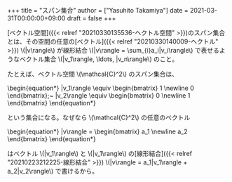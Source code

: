 +++
title = "スパン集合"
author = ["Yasuhito Takamiya"]
date = 2021-03-31T00:00:00+09:00
draft = false
+++

[ベクトル空間]({{< relref "20210330135536-ヘクトル空間" >}})のスパン集合とは、その空間の任意の[ベクトル]({{< relref "20210330140009-ヘクトル" >}}) \\(|v\rangle\\) が線形結合 \\(|v\rangle = \sum\_{i}a\_i|v\_i\rangle\\) で表せるようなベクトル集合 \\(|v\_1\rangle, \ldots, |v\_n\rangle\\) のこと。

たとえば、ベクトル空間 \\(\mathcal{C}^2\\) のスパン集合は、

\begin{equation\*}
|v\_1\rangle \equiv
\begin{bmatrix}
1 \newline
0
\end{bmatrix};~
|v\_2\rangle \equiv
\begin{bmatrix}
0 \newline
1
\end{bmatrix}
\end{equation\*}

という集合になる。なぜなら \\(\mathcal{C}^2\\) の任意のベクトル

\begin{equation\*}
|v\rangle =
\begin{bmatrix}
a\_1 \newline
a\_2
\end{bmatrix}
\end{equation\*}

はベクトル \\(|v\_1\rangle\\) と \\(|v\_1\rangle\\) の[線形結合]({{< relref "20210223212225-線形結合" >}}) \\(|v\rangle = a\_1|v\_1\rangle + a\_2|v\_2\rangle\\) で書けるから。
